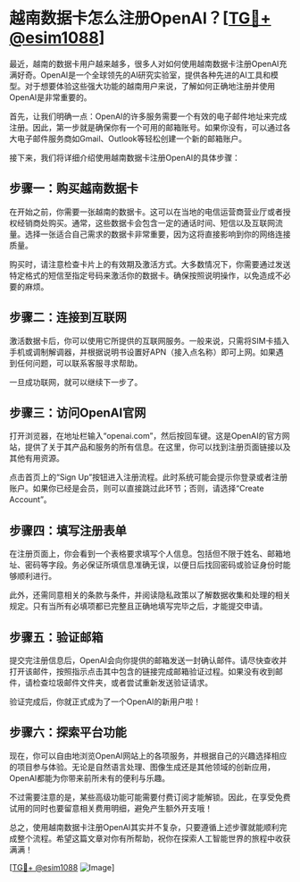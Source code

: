 # 越南数据卡怎么注册OpenAI？[[TG💪+ @esim1088](https://t.me/s/esim1088)]

最近，越南的数据卡用户越来越多，很多人对如何使用越南数据卡注册OpenAI充满好奇。OpenAI是一个全球领先的AI研究实验室，提供各种先进的AI工具和模型。对于想要体验这些强大功能的越南用户来说，了解如何正确地注册并使用OpenAI是非常重要的。

首先，让我们明确一点：OpenAI的许多服务需要一个有效的电子邮件地址来完成注册。因此，第一步就是确保你有一个可用的邮箱账号。如果你没有，可以通过各大电子邮件服务商如Gmail、Outlook等轻松创建一个新的邮箱账户。

接下来，我们将详细介绍使用越南数据卡注册OpenAI的具体步骤：

## 步骤一：购买越南数据卡

在开始之前，你需要一张越南的数据卡。这可以在当地的电信运营商营业厅或者授权经销商处购买。通常，这些数据卡会包含一定的通话时间、短信以及互联网流量。选择一张适合自己需求的数据卡非常重要，因为这将直接影响到你的网络连接质量。

购买时，请注意检查卡片上的有效期及激活方式。大多数情况下，你需要通过发送特定格式的短信至指定号码来激活你的数据卡。确保按照说明操作，以免造成不必要的麻烦。

## 步骤二：连接到互联网

激活数据卡后，你可以使用它所提供的互联网服务。一般来说，只需将SIM卡插入手机或调制解调器，并根据说明书设置好APN（接入点名称）即可上网。如果遇到任何问题，可以联系客服寻求帮助。

一旦成功联网，就可以继续下一步了。

## 步骤三：访问OpenAI官网

打开浏览器，在地址栏输入“openai.com”，然后按回车键。这是OpenAI的官方网站，提供了关于其产品和服务的所有信息。在这里，你可以找到注册页面链接以及其他有用资源。

点击首页上的“Sign Up”按钮进入注册流程。此时系统可能会提示你登录或者注册账户。如果你已经是会员，则可以直接跳过此环节；否则，请选择“Create Account”。

## 步骤四：填写注册表单

在注册页面上，你会看到一个表格要求填写个人信息。包括但不限于姓名、邮箱地址、密码等字段。务必保证所填信息准确无误，以便日后找回密码或验证身份时能够顺利进行。

此外，还需同意相关的条款与条件，并阅读隐私政策以了解数据收集和处理的相关规定。只有当所有必填项都已完整且正确地填写完毕之后，才能提交申请。

## 步骤五：验证邮箱

提交完注册信息后，OpenAI会向你提供的邮箱发送一封确认邮件。请尽快查收并打开该邮件，按照指示点击其中包含的链接完成邮箱验证过程。如果没有收到邮件，请检查垃圾邮件文件夹，或者尝试重新发送验证请求。

验证完成后，你就正式成为了一个OpenAI的新用户啦！

## 步骤六：探索平台功能

现在，你可以自由地浏览OpenAI网站上的各项服务，并根据自己的兴趣选择相应的项目参与体验。无论是自然语言处理、图像生成还是其他领域的创新应用，OpenAI都能为你带来前所未有的便利与乐趣。

不过需要注意的是，某些高级功能可能需要付费订阅才能解锁。因此，在享受免费试用的同时也要留意相关费用明细，避免产生额外开支哦！

总之，使用越南数据卡注册OpenAI其实并不复杂，只要遵循上述步骤就能顺利完成整个流程。希望这篇文章对你有所帮助，祝你在探索人工智能世界的旅程中收获满满！

[[TG💪+ @esim1088](https://t.me/s/esim1088) ![Image](https://i.postimg.cc/4NQfJmqS/Snipaste-2025-05-13-00-14-12.png)]